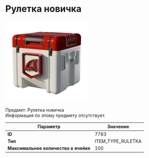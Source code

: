 # Рулетка новичка

![Item Image](../img/7783.webp?raw=true)

Предмет: Рулетка новичка<br>Информация по этому предмету отсутствует.


| Параметр | Значение |
|----------|----------|
| **ID** | 7783 |
| **Тип** | ITEM_TYPE_RULETKA |
| **Максимальное количество в ячейке** | 100 |


